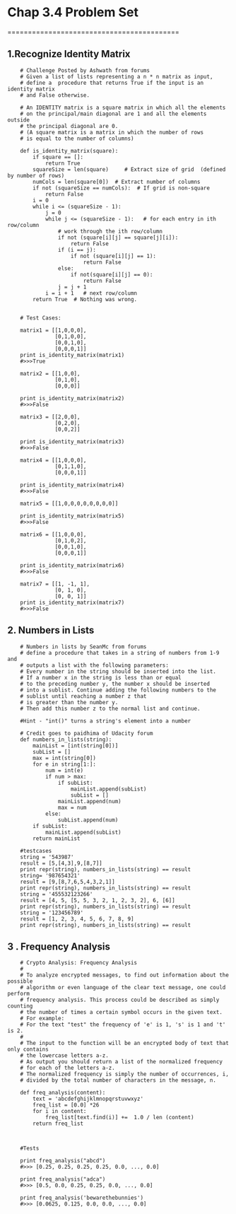 # Chap 3.4 Problem Set
==========================================

## 1.Recognize Identity Matrix

		# Challenge Posted by Ashwath from forums
		# Given a list of lists representing a n * n matrix as input, 
		# define a  procedure that returns True if the input is an identity matrix 
		# and False otherwise.
		
		# An IDENTITY matrix is a square matrix in which all the elements 
		# on the principal/main diagonal are 1 and all the elements outside 
		# the principal diagonal are 0. 
		# (A square matrix is a matrix in which the number of rows 
		# is equal to the number of columns)
		
		def is_identity_matrix(square):
		    if square == []:
		        return True
		    squareSize = len(square)     # Extract size of grid  (defined by number of rows)
		    numCols = len(square[0])  # Extract number of columns
		    if not (squareSize == numCols):  # If grid is non-square
		        return False
		    i = 0
		    while i <= (squareSize - 1):
		        j = 0
		        while j <= (squareSize - 1):   # for each entry in ith row/column
		            # work through the ith row/column               
		            if not (square[i][j] == square[j][i]):                
		                return False
		            if (i == j):
		                if not (square[i][j] == 1):
		                    return False
		            else:
		                if not(square[i][j] == 0):
		                    return False
		            j = j + 1
		        i = i + 1   # next row/column
		    return True  # Nothing was wrong.
		
		
		# Test Cases:
		
		matrix1 = [[1,0,0,0],
		           [0,1,0,0],
		           [0,0,1,0],
		           [0,0,0,1]]
		print is_identity_matrix(matrix1)
		#>>>True
		
		matrix2 = [[1,0,0],
		           [0,1,0],
		           [0,0,0]]
		
		print is_identity_matrix(matrix2)
		#>>>False
		
		matrix3 = [[2,0,0],
		           [0,2,0],
		           [0,0,2]]
		
		print is_identity_matrix(matrix3)
		#>>>False
		
		matrix4 = [[1,0,0,0],
		           [0,1,1,0],
		           [0,0,0,1]]
		
		print is_identity_matrix(matrix4)
		#>>>False
		
		matrix5 = [[1,0,0,0,0,0,0,0,0]]
		
		print is_identity_matrix(matrix5)
		#>>>False
		
		matrix6 = [[1,0,0,0],  
		           [0,1,0,2],  
		           [0,0,1,0],  
		           [0,0,0,1]]
		
		print is_identity_matrix(matrix6)
		#>>>False
		
		matrix7 = [[1, -1, 1],
		           [0, 1, 0],
		           [0, 0, 1]]
		print is_identity_matrix(matrix7)
		#>>>False           

## 2. Numbers in Lists

		# Numbers in lists by SeanMc from forums
		# define a procedure that takes in a string of numbers from 1-9 and
		# outputs a list with the following parameters:
		# Every number in the string should be inserted into the list.
		# If a number x in the string is less than or equal 
		# to the preceding number y, the number x should be inserted 
		# into a sublist. Continue adding the following numbers to the 
		# sublist until reaching a number z that
		# is greater than the number y. 
		# Then add this number z to the normal list and continue.
		
		#Hint - "int()" turns a string's element into a number
		
		# Credit goes to paidhima of Udacity forum
		def numbers_in_lists(string):
		    mainList = [int(string[0])]
		    subList = []
		    max = int(string[0])
		    for e in string[1:]:
		        num = int(e)
		        if num > max:
		            if subList:
		                mainList.append(subList)
		                subList = []
		            mainList.append(num)
		            max = num
		        else:
		            subList.append(num)
		    if subList:
		        mainList.append(subList)
		    return mainList 
		
		#testcases
		string = '543987'
		result = [5,[4,3],9,[8,7]]
		print repr(string), numbers_in_lists(string) == result
		string= '987654321'
		result = [9,[8,7,6,5,4,3,2,1]]
		print repr(string), numbers_in_lists(string) == result
		string = '455532123266'
		result = [4, 5, [5, 5, 3, 2, 1, 2, 3, 2], 6, [6]]
		print repr(string), numbers_in_lists(string) == result
		string = '123456789'
		result = [1, 2, 3, 4, 5, 6, 7, 8, 9]
		print repr(string), numbers_in_lists(string) == result




## 3 . Frequency Analysis


		# Crypto Analysis: Frequency Analysis
		#
		# To analyze encrypted messages, to find out information about the possible 
		# algorithm or even language of the clear text message, one could perform 
		# frequency analysis. This process could be described as simply counting 
		# the number of times a certain symbol occurs in the given text. 
		# For example:
		# For the text "test" the frequency of 'e' is 1, 's' is 1 and 't' is 2.
		#
		# The input to the function will be an encrypted body of text that only contains 
		# the lowercase letters a-z. 
		# As output you should return a list of the normalized frequency 
		# for each of the letters a-z. 
		# The normalized frequency is simply the number of occurrences, i, 
		# divided by the total number of characters in the message, n.
		
		def freq_analysis(content):
		    text = 'abcdefghijklmnopqrstuvwxyz'
		    freq_list = [0.0] *26
		    for i in content:
		        freq_list[text.find(i)] +=  1.0 / len (content)
		    return freq_list
		
		
		
		#Tests
		
		print freq_analysis("abcd")
		#>>> [0.25, 0.25, 0.25, 0.25, 0.0, ..., 0.0]
		
		print freq_analysis("adca")
		#>>> [0.5, 0.0, 0.25, 0.25, 0.0, ..., 0.0]
		
		print freq_analysis('bewarethebunnies')
		#>>> [0.0625, 0.125, 0.0, 0.0, ..., 0.0]
		
		

